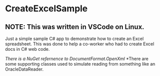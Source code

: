# CreateExcelSample
## NOTE: This was written in VSCode on Linux. ##

Just a simple sample C# app to demonstrate how to create an Excel spreadsheet. This was done to help a co-worker who had to create Excel docs in C# web code.

*There is a NuGet refernence to DocumentFormat.OpenXml*
*There are some supporting classes used to simulate reading from something like an OracleDataReader.
